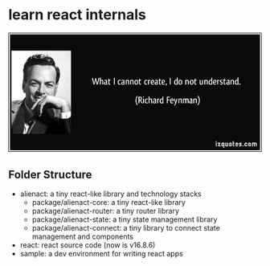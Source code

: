 # learn react internals

![what-i-cannot-create-i-do-not-understand](./alienact/docs/quote-what-i-cannot-create-i-do-not-understand-richard-feynman-228644.jpg)

## Folder Structure

- alienact: a tiny react-like library and technology stacks
  - package/alienact-core: a tiny react-like library
  - package/alienact-router: a tiny router library
  - package/alienact-state: a tiny state management library
  - package/alienact-connect: a tiny library to connect state management and components
- react: react source code (now is v16.8.6)
- sample: a dev environment for writing react apps
